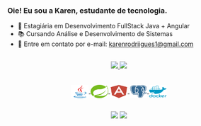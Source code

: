 ### Oie! Eu sou a Karen, estudante de tecnologia.

- 🌱 Estagiária em Desenvolvimento FullStack Java + Angular
- 📚 Cursando Análise e Desenvolvimento de Sistemas
- 💬 Entre em contato por e-mail: karenrodriigues1@gmail.com
<br>
<div align="center">
  <a href="https://github.com/karenrodriguesx">
 <!-- <img height="150em" src="https://github-readme-stats.vercel.app/api?username=karenrodriguesx&show_icons=true&theme=dracula&include_all_commits=true&count_private=true"/>-->
 
  <img height="150em" src="https://github-readme-stats.vercel.app/api?username=karenrodriguesx&show_icons=true&theme=transparent&text_color=b05574&title_color=b05574&icon_color=d18e8f"/>
   <img height="150em" src="https://github-readme-stats.vercel.app/api/top-langs/?username=karenrodriguesx&layout=compact&langs_count=7&theme=transparent&text_color=b05574&title_color=b05574&icon_color=d18e8f"/>
    
</div><br>
  
<div style="display: inline_block" align="center"><br>
  <!--<img align="center" alt="Karen-Js" height="30" width="40" src="https://raw.githubusercontent.com/devicons/devicon/master/icons/javascript/javascript-plain.svg">-->
  <!--<img align="center" alt="Rafa-Python" height="30" width="40" src="https://raw.githubusercontent.com/devicons/devicon/master/icons/python/python-original.svg">-->
  <!--<img align="center" alt="Rafa-Csharp" height="30" width="40" src="https://raw.githubusercontent.com/devicons/devicon/master/icons/csharp/csharp-original.svg">-->
  
  <img align="center" alt="Karen-Java" height="30" width="40" src="https://raw.githubusercontent.com/devicons/devicon/master/icons/java/java-original.svg">
  <img align="center" alt="Karen-spring" height="30" width="40" src="https://github.com/devicons/devicon/blob/master/icons/spring/spring-original.svg">
  <img align="center" alt="Karen-docker" height="30" width="40" src="https://raw.githubusercontent.com/devicons/devicon/master/icons/angularjs/angularjs-plain.svg">
  
  <img align="center" alt="Karen-postgresql" height="30" width="40" src="https://raw.githubusercontent.com/devicons/devicon/master/icons/postgresql/postgresql-plain.svg">
  <img align="center" alt="Karen-docker" height="30" width="40" src="https://raw.githubusercontent.com/devicons/devicon/master/icons/docker/docker-plain-wordmark.svg">
  
  
  <!--<img align="center" alt="Karen-php" height="30" width="40" src="https://raw.githubusercontent.com/devicons/devicon/master/icons/spring/spring-plain.svg">-->
  
</div>

  ## 
  
<div align="center">
  <!--<a href="https://instagram.com/karen.rodriguesx" target="_blank"><img src="https://img.shields.io/badge/-Instagram-%23E4405F?style=for-the-badge&logo=instagram&logoColor=white" target="_blank"></a>-->
  
  <a target="_blank" href="mailto:karenrodriigues1@gmail.com"><img src="https://img.shields.io/badge/-Gmail-D14836?style=for-the-badge&logo=Gmail&logoColor=white"></img></a>
  <a href="https://www.linkedin.com/in/karen-rodrigues1" target="_blank"><img src="https://img.shields.io/badge/-LinkedIn-%230077B5?style=for-the-badge&logo=linkedin&logoColor=white" target="_blank"></a>
 
  <!--![Snake animation](https://github.com/rafaballerini2/rafaballerini2/blob/output/github-contribution-grid-snake.svg)-->
</div>
